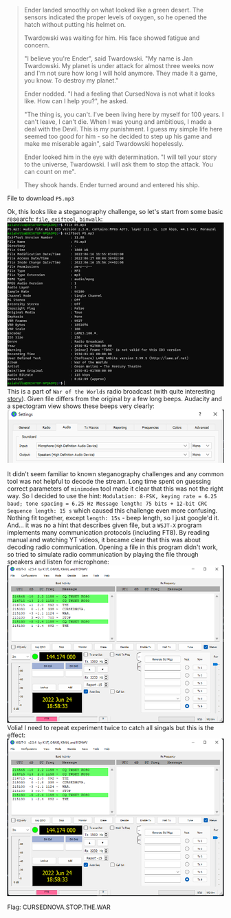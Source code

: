 > Ender landed smoothly on what looked like a green desert. The sensors indicated the proper levels of oxygen, so he opened the hatch without putting his helmet on.
>
> Twardowski was waiting for him. His face showed fatigue and concern.
>
> "I believe you're Ender", said Twardowski. "My name is Jan Twardowski. My planet is under attack for almost three weeks now and I'm not sure how long I will hold anymore. They made it a game, you know. To destroy my planet."
>
> Ender nodded. "I had a feeling that CursedNova is not what it looks like. How can I help you?", he asked.
> 
> "The thing is, you can't. I've been living here by myself for 100 years. I can't leave, I can't die. When I was young and ambitious, I made a deal with the Devil. This is my punishment. I guess my simple life here seemed too good for him - so he decided to step up his game and make me miserable again", said Twardowski hopelessly.
>
> Ender looked him in the eye with determination. "I will tell your story to the universe, Twardowski. I will ask them to stop the attack. You can count on me".
>
> They shook hands. Ender turned around and entered his ship.

File to download `P5.mp3`

Ok, this looks like a steganography challenge, so let's start from some basic research: `file`, `exiftool`, `binwalk`:
![](img/1.png)
This is a part of `War of the Worlds` radio broadcast (with quite interesting [story](https://en.wikipedia.org/wiki/The_War_of_the_Worlds_(1938_radio_drama))). Given file differs from the original by a few long beeps. Audacity and a spectogram view shows these beeps very clearly:
![](img/2.png)

It didn't seem familiar to known steganography challenges and any common tool was not helpful to decode the stream. Long time spent on guessing correct parameters of `minimodem` tool made it clear that this was not the right way. So I decided to use the hint: `Modulation: 8-FSK, keying rate = 6.25 baud; tone spacing = 6.25 Hz Message length: 75 bits + 12-bit CRC Sequence length: 15 s` which caused this challenge even more confusing. Nothing fit together, except `length: 15s` - beep length, so I just google'd it. And... it was no a hint that describes given file, but a `WSJT-X` program implements many communication protocols (including FT8). By reading manual and watching YT videos, it became clear that this was about decoding radio communication. Opening a file in this program didn't work, so tried to simulate radio communication by playing the file through speakers and listen for microphone:
![](img/3.png)
Volia! I need to repeat experiment twice to catch all singals but this is the effect:
![](img/4.png)

Flag: CURSEDNOVA.STOP.THE.WAR
